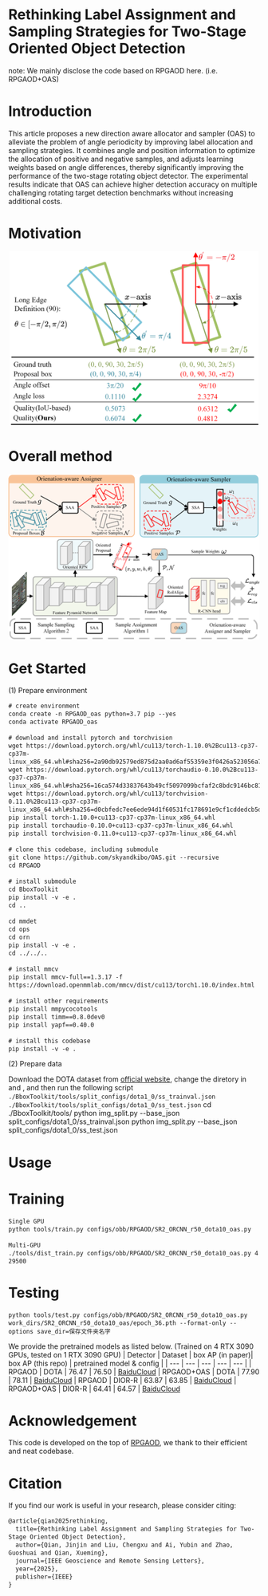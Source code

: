 # Rethinking Label Assignment and Sampling Strategies for Two-Stage Oriented Object Detection
note: We mainly disclose the code based on RPGAOD here. (i.e. RPGAOD+OAS)
# Introduction
This article proposes a new direction aware allocator and sampler (OAS) to alleviate the problem of angle periodicity by improving label allocation and sampling strategies. It combines angle and position information to optimize the allocation of positive and negative samples, and adjusts learning weights based on angle differences, thereby significantly improving the performance of the two-stage rotating object detector. The experimental results indicate that OAS can achieve higher detection accuracy on multiple challenging rotating target detection benchmarks without increasing additional costs.

# Motivation
<div align="center">
<img src="teaser_new.png" alt="teaser_new" width=500>
</div>

# Overall method
<div align="center">
<img src="overview_new.png" alt="overview_new" width=800>
</div>

# Get Started
(1) Prepare environment
```
# create environment
conda create -n RPGAOD_oas python=3.7 pip --yes
conda activate RPGAOD_oas

# download and install pytorch and torchvision
wget https://download.pytorch.org/whl/cu113/torch-1.10.0%2Bcu113-cp37-cp37m-linux_x86_64.whl#sha256=2a90db92579ed875d2aa0ad6af55359e3f0426a523056a7b49b002c3cc6d2ad8
wget https://download.pytorch.org/whl/cu113/torchaudio-0.10.0%2Bcu113-cp37-cp37m-linux_x86_64.whl#sha256=16ca574d33837643b49cf5097099bcfaf2c8bdc9146bc8117c13c14fd2dc28fc
wget https://download.pytorch.org/whl/cu113/torchvision-0.11.0%2Bcu113-cp37-cp37m-linux_x86_64.whl#sha256=d0cbfedc7ee6ede94d1f60531fc178691e9cf1cddedcb5d7168fd0dc8249e46e
pip install torch-1.10.0+cu113-cp37-cp37m-linux_x86_64.whl
pip install torchaudio-0.10.0+cu113-cp37-cp37m-linux_x86_64.whl
pip install torchvision-0.11.0+cu113-cp37-cp37m-linux_x86_64.whl

# clone this codebase, including submodule
﻿git clone https://github.com/skyandkibo/OAS.git --recursive
cd RPGAOD

# install submodule
cd BboxToolkit
pip install -v -e .
cd ..

cd mmdet
cd ops
cd orn
pip install -v -e .
cd ../../..

# install mmcv
pip install mmcv-full==1.3.17 -f https://download.openmmlab.com/mmcv/dist/cu113/torch1.10.0/index.html

# install other requirements
pip install mmpycocotools
pip install timm==0.8.0dev0
pip install yapf==0.40.0

# install this codebase
pip install -v -e .
```

(2) Prepare data

Download the DOTA dataset from [official website](https://captain-whu.github.io/DOTA/dataset.html), change the diretory in and , and then run the following script `./BboxToolkit/tools/split_configs/dota1_0/ss_trainval.json` `./BboxToolkit/tools/split_configs/dota1_0/ss_test.json`
cd ./BboxToolkit/tools/
python img_split.py --base_json split_configs/dota1_0/ss_trainval.json
python img_split.py --base_json split_configs/dota1_0/ss_test.json

# Usage
# Training
```
Single GPU
python tools/train.py configs/obb/RPGAOD/SR2_ORCNN_r50_dota10_oas.py

Multi-GPU
./tools/dist_train.py configs/obb/RPGAOD/SR2_ORCNN_r50_dota10_oas.py 4 29500
```
# Testing
```
python tools/test.py configs/obb/RPGAOD/SR2_ORCNN_r50_dota10_oas.py work_dirs/SR2_ORCNN_r50_dota10_oas/epoch_36.pth --format-only --options save_dir=保存文件夹名字
```

We provide the pretrained models as listed below. (Trained on 4 RTX 3090 GPUs, tested on 1 RTX 3090 GPU)
| Detector | Dataset | box AP (in paper)| box AP (this repo) | pretrained model & config |
| --- | --- | --- | --- | --- |
| RPGAOD | DOTA | 76.47 | 76.50 | [BaiduCloud](https://pan.baidu.com/s/1w3EvJPdZAlEQwUluHQFp7Q?pwd=hx7q)
| RPGAOD+OAS | DOTA | 77.90 | 78.11 | [BaiduCloud](https://pan.baidu.com/s/1cCEWGVHW-KelY14GeIPwiw?pwd=aa36)
| RPGAOD | DIOR-R | 63.87 | 63.85 | [BaiduCloud](https://pan.baidu.com/s/1ctQS4rjB4T3H28AHGPTN5g?pwd=4sgf)
| RPGAOD+OAS | DIOR-R | 64.41 | 64.57 | [BaiduCloud](https://pan.baidu.com/s/1SGgNWkCUdLPEn4B9zy4yGQ?pwd=3gbm)

# Acknowledgement
This code is developed on the top of [RPGAOD](https://github.com/QYJ123/RPGAOD), we thank to their efficient and neat codebase.

# Citation
If you find our work is useful in your research, please consider citing:
```
@article{qian2025rethinking,
  title={Rethinking Label Assignment and Sampling Strategies for Two-Stage Oriented Object Detection},
  author={Qian, Jinjin and Liu, Chengxu and Ai, Yubin and Zhao, Guoshuai and Qian, Xueming},
  journal={IEEE Geoscience and Remote Sensing Letters},
  year={2025},
  publisher={IEEE}
}
```



